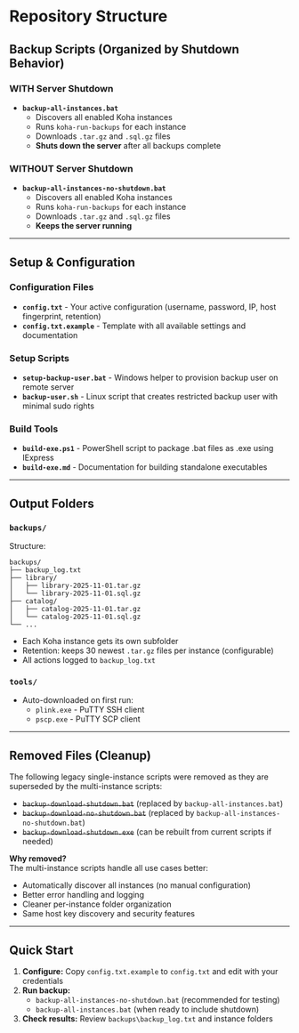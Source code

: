 # Repository Structure

## Backup Scripts (Organized by Shutdown Behavior)

### WITH Server Shutdown
- **`backup-all-instances.bat`**
  - Discovers all enabled Koha instances
  - Runs `koha-run-backups` for each instance
  - Downloads `.tar.gz` and `.sql.gz` files
  - **Shuts down the server** after all backups complete

### WITHOUT Server Shutdown  
- **`backup-all-instances-no-shutdown.bat`**
  - Discovers all enabled Koha instances
  - Runs `koha-run-backups` for each instance
  - Downloads `.tar.gz` and `.sql.gz` files
  - **Keeps the server running**

---

## Setup & Configuration

### Configuration Files
- **`config.txt`** - Your active configuration (username, password, IP, host fingerprint, retention)
- **`config.txt.example`** - Template with all available settings and documentation

### Setup Scripts
- **`setup-backup-user.bat`** - Windows helper to provision backup user on remote server
- **`backup-user.sh`** - Linux script that creates restricted backup user with minimal sudo rights

### Build Tools
- **`build-exe.ps1`** - PowerShell script to package .bat files as .exe using IExpress
- **`build-exe.md`** - Documentation for building standalone executables

---

## Output Folders

### `backups/`
Structure:
```
backups/
├── backup_log.txt
├── library/
│   ├── library-2025-11-01.tar.gz
│   └── library-2025-11-01.sql.gz
├── catalog/
│   ├── catalog-2025-11-01.tar.gz
│   └── catalog-2025-11-01.sql.gz
└── ...
```

- Each Koha instance gets its own subfolder
- Retention: keeps 30 newest `.tar.gz` files per instance (configurable)
- All actions logged to `backup_log.txt`

### `tools/`
- Auto-downloaded on first run:
  - `plink.exe` - PuTTY SSH client
  - `pscp.exe` - PuTTY SCP client

---

## Removed Files (Cleanup)

The following legacy single-instance scripts were removed as they are superseded by the multi-instance scripts:
- ~~`backup-download-shutdown.bat`~~ (replaced by `backup-all-instances.bat`)
- ~~`backup-download-no-shutdown.bat`~~ (replaced by `backup-all-instances-no-shutdown.bat`)
- ~~`backup-download-shutdown.exe`~~ (can be rebuilt from current scripts if needed)

**Why removed?**  
The multi-instance scripts handle all use cases better:
- Automatically discover all instances (no manual configuration)
- Better error handling and logging
- Cleaner per-instance folder organization
- Same host key discovery and security features

---

## Quick Start

1. **Configure:** Copy `config.txt.example` to `config.txt` and edit with your credentials
2. **Run backup:** 
   - `backup-all-instances-no-shutdown.bat` (recommended for testing)
   - `backup-all-instances.bat` (when ready to include shutdown)
3. **Check results:** Review `backups\backup_log.txt` and instance folders
